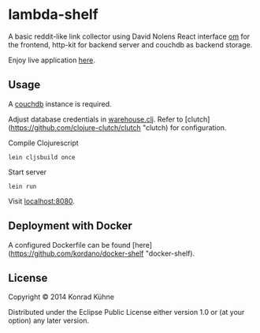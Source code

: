 # lambda-shelf

A basic reddit-like link collector using David Nolens React interface [om](https://github.com/swannodette/om "om") for the frontend, http-kit for backend server and couchdb as backend storage.

Enjoy live application [here](http://shelf.polyc0l0r.net/ "Lambda Shelf").

## Usage

A [couchdb](http://couchdb.apache.org "couchdb site") instance is required.

Adjust database credentials in [warehouse.clj](https://github.com/kordano/lambda-shelf/blob/master/src/clj/lambda_shelf/warehouse.clj "warehouse file"). Refer to [clutch](https://github.com/clojure-clutch/clutch "clutch) for configuration.

Compile Clojurescript
```
lein cljsbuild once
```

Start server
```
lein run
```

Visit [localhost:8080](http://localhost:8080 "Lambda Shelf").

## Deployment with Docker

A configured Dockerfile can be found [here](https://github.com/kordano/docker-shelf "docker-shelf).

## License

Copyright © 2014 Konrad Kühne

Distributed under the Eclipse Public License either version 1.0 or (at
your option) any later version.
